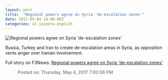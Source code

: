 ```yaml
---
layout: post
title:  "Regional powers agree on Syria 'de-escalation zones'"
date: 2017-05-04 14:00:06Z
categories: al-jazeera-english
---
```


![Regional powers agree on Syria 'de-escalation zones'](http://www.aljazeera.com/mritems/Images/2017/5/4/81708cd54f4847db9f3bdfc2be71aaa2_18.jpg)

Russia, Turkey and Iran to create de-escalation areas in Syria, as opposition vents anger over Iranian involvement.


Full story on F3News: [Regional powers agree on Syria 'de-escalation zones'](http://www.f3nws.com/n/NSakyF)

> Posted on: Thursday, May 4, 2017 7:00:06 PM
